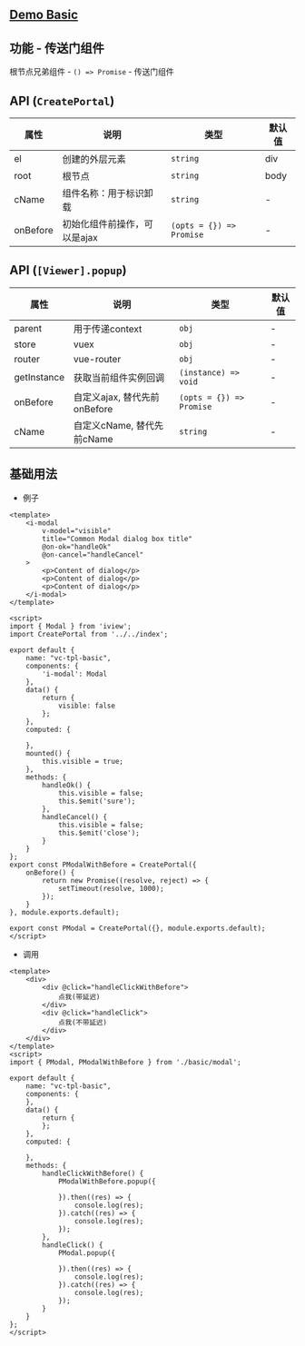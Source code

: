## [Demo Basic](https://wya-team.github.io/wya-vc/dist/create-portal/basic.html)
## 功能 - 传送门组件

根节点兄弟组件 - `() => Promise` - 传送门组件

## API (`CreatePortal`)
属性 | 说明 | 类型 | 默认值
---|---|---|---
el | 创建的外层元素 | `string` | div
root | 根节点 | `string` | body
cName | 组件名称：用于标识卸载 | `string` | -
onBefore | 初始化组件前操作，可以是ajax | `(opts = {}) => Promise` | -


## API (`[Viewer].popup`)
属性 | 说明 | 类型 | 默认值
---|---|---|---
parent | 用于传递context| `obj` | -
store | vuex | `obj` | -
router | vue-router | `obj` | -
getInstance | 获取当前组件实例回调 | `(instance) => void` | -
onBefore | 自定义ajax, 替代先前onBefore | `(opts = {}) => Promise` | -
cName | 自定义cName, 替代先前cName | `string` | -

## 基础用法

- 例子
```vue
<template>
	<i-modal
		v-model="visible"
		title="Common Modal dialog box title"
		@on-ok="handleOk"
		@on-cancel="handleCancel"
	>
		<p>Content of dialog</p>
		<p>Content of dialog</p>
		<p>Content of dialog</p>
	</i-modal>
</template>

<script>
import { Modal } from 'iview';
import CreatePortal from '../../index';

export default {
	name: "vc-tpl-basic",
	components: {
		'i-modal': Modal
	},
	data() {
		return {
			visible: false
		};
	},
	computed: {
		
	},
	mounted() {
		this.visible = true;
	},
	methods: {
		handleOk() {
			this.visible = false;
			this.$emit('sure');
		},
		handleCancel() {
			this.visible = false;
			this.$emit('close');
		}
	}
};
export const PModalWithBefore = CreatePortal({
	onBefore() {
		return new Promise((resolve, reject) => {
			setTimeout(resolve, 1000);
		});
	}
}, module.exports.default);

export const PModal = CreatePortal({}, module.exports.default);
</script>
```
- 调用
```vue
<template>
	<div>
		<div @click="handleClickWithBefore">
			点我(带延迟)
		</div>
		<div @click="handleClick">
			点我(不带延迟)
		</div>
	</div>
</template>
<script>
import { PModal, PModalWithBefore } from './basic/modal';

export default {
	name: "vc-tpl-basic",
	components: {
	},
	data() {
		return {
		};
	},
	computed: {
		
	},
	methods: {
		handleClickWithBefore() {
			PModalWithBefore.popup({

			}).then((res) => {
				console.log(res);
			}).catch((res) => {
				console.log(res);
			});
		},
		handleClick() {
			PModal.popup({

			}).then((res) => {
				console.log(res);
			}).catch((res) => {
				console.log(res);
			});
		}
	}
};
</script>

```
